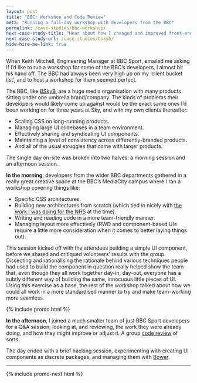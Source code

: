 ```yaml
---
layout: post
title: "BBC: Workshop and Code Review"
meta: "Running a full-day workshop with developers from the BBC"
permalink: /case-studies/bbc-workshop/
next-case-study-title: "Hear about how I changed and improved front-end process for BSkyB."
next-case-study-url: /case-studies/bskyb/
hide-hire-me-link: true
---
```


When Keith Mitchell, Engineering Manager at BBC Sport, emailed me asking if I’d
like to run a workshop for some of the BBC’s developers, I almost bit his hand
off. The BBC had always been very high up on my ‘client bucket list’, and to
host a workshop for them seemed perfect.

The BBC, like [BSkyB](/case-studies/bskyb/), are a huge media organisation with
many products sitting under one umbrella brand/company. The kinds of problems
their developers would likely come up against would be the exact same ones I’d
been working on for three years at Sky, and with my own clients thereafter:

* Scaling CSS on long-running products.
* Managing large UI codebases in a team environment.
* Effectively sharing and syndicating UI components.
* Maintaining a level of consistency across differently-branded products.
* And all of the usual struggles that come with larger products.

The single day on-site was broken into two halves: a morning session and an
afternoon session.

<b>In the morning</b>, developers from the wider BBC departments gathered in a really
great creative space at the BBC’s MediaCity campus where I ran a workshop
covering things like:

* Specific CSS architectures.
* Building new architectures from scratch (which tied in nicely with [the work I
  was doing for the NHS](/case-studies/nhs-nhsx-elearning-platform/) at the
  time).
* Writing and reading code in a more team-friendly manner.
* Managing layout more effectively (RWD and component-based UIs require a little
  more consideration when it comes to better laying things out).

This session kicked off with the attendees building a simple UI component,
before we shared and critiqued volunteers’ results with the group. Dissecting
and rationalising the rationale behind various techniques people had used to
build the component in question really helped show the team that, even though
they all work together day-in, day-out, everyone has a subtly different way of
building the same, innocuous little pieces of UI. Using this exercise as a base,
the rest of the workshop talked about how we could all work in a more
standardised manner to try and make team-working more seamless.

{% include promo.html %}

<b>In the afternoon</b>, I joined a much smaller team of just BBC Sport
developers for a Q&A session, looking at, and reviewing, the work they were
already doing, and how they might improve or adjust it. A group [code
review](https://csswizardry.com/services/#section-code-reviews) of sorts.

The day ended with a brief hacking session, experimenting with creating UI
components as discrete packages, and managing them with
[Bower](http://bower.io/).

---

{% include promo-next.html %}

